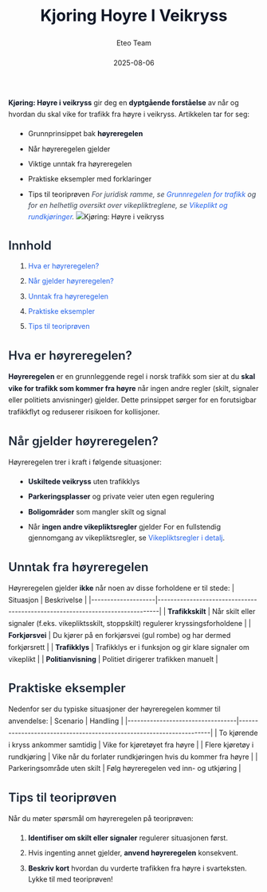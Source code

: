 ﻿---
title: "Kjoring Hoyre I Veikryss"
date: 2025-08-06
draft: false
author: "Eteo Team"
description: "Guide to Kjoring Hoyre I Veikryss for Norwegian driving theory exam."
categories: ["Driving Theory"]
tags: ["driving", "theory", "safety"]
featured_image: "/blogs/teori/kjoring-hoyre-i-veikryss/kjoring-hoyre-i-veikryss-image.svg"
---
<style>
/* Base text styling */
.article-content {
  font-family: 'Inter', -apple-system, BlinkMacSystemFont, 'Segoe UI', Roboto, Oxygen, Ubuntu, Cantarell, 'Open Sans', 'Helvetica Neue', sans-serif;
  line-height: 1.6;
  color: #1f2937;
  font-size: 16px;
}
/* Headers */
h1 {
  font-size: 2rem;
  font-weight: 700;
  margin: 2rem 0 1.5rem;
  color: #111827;
}
h2 {
  font-size: 1.5rem;
  font-weight: 600;
  margin: 2rem 0 1rem;
  color: #1f2937;
}
h3 {
  font-size: 1.25rem;
  font-weight: 600;
  margin: 1.5rem 0 0.75rem;
  color: #374151;
}
/* Paragraphs */
p {
  margin: 1rem 0;
  line-height: 1.7;
}
/* Lists */
ul, ol {
  margin: 1rem 0 1rem 1.5rem;
  padding-left: 1rem;
}
li {
  margin-bottom: 0.5rem;
  line-height: 1.6;
}
/* Bold and emphasis text */
strong, b {
  font-weight: 700 !important;
  color: #111827;
}
em, i {
  font-style: italic;
  color: #374151;
}
strong em, b i, em strong, i b {
  font-weight: 700 !important;
  font-style: italic;
  color: #111827;
}
/* Links */
a {
  color: #2563eb;
  text-decoration: none;
  transition: color 0.2s ease;
}
a:hover {
  color: #1d4ed8;
  text-decoration: underline;
}
/* Code blocks */
pre, code {
  font-family: 'SFMono-Regular', Consolas, 'Liberation Mono', Menlo, monospace;
  background-color: #f3f4f6;
  border-radius: 0.375rem;
  font-size: 0.875em;
}
pre {
  padding: 1rem;
  overflow-x: auto;
  margin: 1rem 0;
}
code {
  padding: 0.2em 0.4em;
}
/* Blockquotes */
blockquote {
  border-left: 4px solid #e5e7eb;
  margin: 1.5rem 0;
  padding: 0.75rem 1rem 0.75rem 1.5rem;
  background-color: #f9fafb;
  color: #4b5563;
  font-style: italic;
}
/* Tables */
table {
  margin: 1.5rem auto !important;
  border-collapse: collapse !important;
  width: 100% !important;
  max-width: 100%;
  box-shadow: 0 1px 3px rgba(0,0,0,0.1) !important;
  border-radius: 0.5rem !important;
  overflow: hidden !important;
  border: 1px solid #e5e7eb !important;
  display: table !important;
}
th, td {
  padding: 0.75rem 1.25rem !important;
  text-align: left !important;
  border: 1px solid #e5e7eb !important;
  vertical-align: top;
}
th {
  background-color: #f9fafb !important;
  font-weight: 600 !important;
  color: #111827 !important;
  text-transform: uppercase !important;
  font-size: 0.75rem !important;
  letter-spacing: 0.05em !important;
}
tr:nth-child(even) {
  background-color: #f9fafb !important;
}
tr:hover {
  background-color: #f3f4f6 !important;
}
/* Responsive adjustments */
@media (max-width: 768px) {
  .article-content {
    font-size: 15px;
  }
  h1 { font-size: 1.75rem; }
  h2 { font-size: 1.375rem; }
  h3 { font-size: 1.125rem; }
  table {
    display: block !important;
    overflow-x: auto !important;
    -webkit-overflow-scrolling: touch;
  }
}
</style>
**Kjøring: Høyre i veikryss** gir deg en **dyptgående forståelse** av når og hvordan du skal vike for trafikk fra høyre i veikryss. Artikkelen tar for seg:
- Grunnprinsippet bak **høyreregelen**
- Når høyreregelen gjelder
- Viktige unntak fra høyreregelen
- Praktiske eksempler med forklaringer
- Tips til teoriprøven
*For juridisk ramme, se [Grunnregelen for trafikk](/blogs/teori/grunnregelen-for-trafikk "Grunnregelen for trafikken - Vegtrafikkloven § 3") og for en helhetlig oversikt over vikepliktreglene, se [Vikeplikt og rundkjøringer](/blogs/teori/vikeplikt-og-rundkjoringer "Vikeplikt og rundkjøringer - Komplett guide til høyreregelen og rundkjøringer").*
![Kjøring: Høyre i veikryss](/blogs/teori/kjoring-hoyre-i-veikryss/kjoring-hoyre-i-veikryss-image.svg)
## Innhold
1. [Hva er høyreregelen?](#hva-er-høyreregelen)
2. [Når gjelder høyreregelen?](#når-gjelder-høyreregelen)
3. [Unntak fra høyreregelen](#unntak-fra-høyreregelen)
4. [Praktiske eksempler](#praktiske-eksempler)
5. [Tips til teoriprøven](#tips-til-teoriprøven)
## Hva er høyreregelen?
**Høyreregelen** er en grunnleggende regel i norsk trafikk som sier at du **skal vike for trafikk som kommer fra høyre** når ingen andre regler (skilt, signaler eller politiets anvisninger) gjelder. Dette prinsippet sørger for en forutsigbar trafikkflyt og reduserer risikoen for kollisjoner.
## Når gjelder høyreregelen?
Høyreregelen trer i kraft i følgende situasjoner:
* **Uskiltede veikryss** uten trafikklys
* **Parkeringsplasser** og private veier uten egen regulering
* **Boligområder** som mangler skilt og signal
* Når **ingen andre vikepliktsregler** gjelder
For en fullstendig gjennomgang av vikepliktsregler, se [Vikepliktsregler i detalj](/blogs/teori/vikepliktsregler-i-detalj "Vikepliktsregler i detalj - Detaljert guide til vikeplikt i trafikken").
## Unntak fra høyreregelen
Høyreregelen gjelder **ikke** når noen av disse forholdene er til stede:
| Situasjon          | Beskrivelse                                                                 |
|--------------------|------------------------------------------------------------------------------|
| **Trafikkskilt**      | Når skilt eller signaler (f.eks. vikepliktsskilt, stoppskilt) regulerer kryssingsforholdene |
| **Forkjørsvei**       | Du kjører på en forkjørsvei (gul rombe) og har dermed forkjørsrett           |
| **Trafikklys**        | Trafikklys er i funksjon og gir klare signaler om vikeplikt                   |
| **Politianvisning**    | Politiet dirigerer trafikken manuelt                                         |
## Praktiske eksempler
Nedenfor ser du typiske situasjoner der høyreregelen kommer til anvendelse:
| Scenario                         | Handling                                                            |
|----------------------------------|---------------------------------------------------------------------|
| To kjørende i kryss ankommer samtidig | Vike for kjøretøyet fra høyre                              |
| Flere kjøretøy i rundkjøring       | Vike når du forlater rundkjøringen hvis du kommer fra høyre        |
| Parkeringsområde uten skilt        | Følg høyreregelen ved inn- og utkjøring                            |
## Tips til teoriprøven
Når du møter spørsmål om høyreregelen på teoriprøven:
1. **Identifiser om skilt eller signaler** regulerer situasjonen først.
2. Hvis ingenting annet gjelder, **anvend høyreregelen** konsekvent.
3. **Beskriv kort** hvordan du vurderte trafikken fra høyre i svarteksten.
Lykke til med teoriprøven!